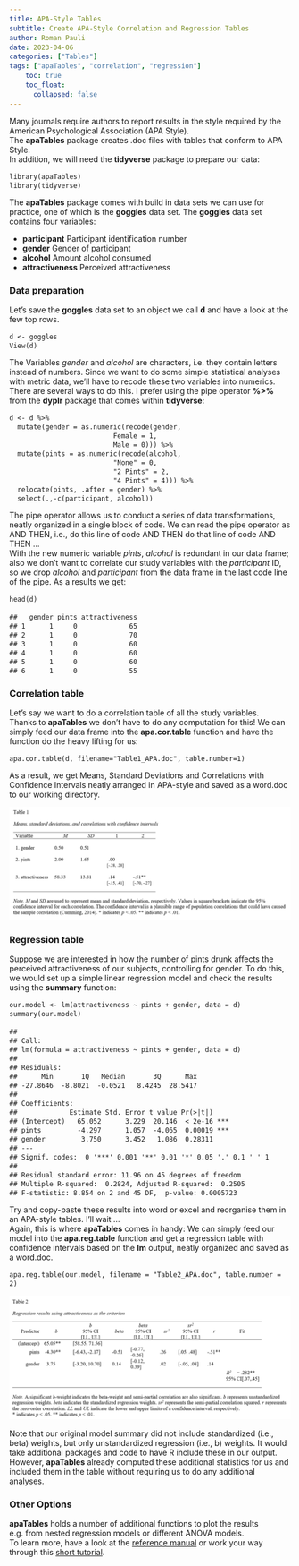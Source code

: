```yaml
---
title: APA-Style Tables
subtitle: Create APA-Style Correlation and Regression Tables
author: Roman Pauli
date: 2023-04-06
categories: ["Tables"]
tags: ["apaTables", "correlation", "regression"]
    toc: true
    toc_float:
      collapsed: false
---
```


Many journals require authors to report results in the style required by
the American Psychological Association (APA Style).  
The **apaTables** package creates .doc files with tables that conform to
APA Style.  
In addition, we will need the **tidyverse** package to prepare our data:

    library(apaTables)
    library(tidyverse)

The **apaTables** package comes with build in data sets we can use for
practice, one of which is the **goggles** data set. The **goggles** data
set contains four variables:

-   **participant** Participant identification number  
-   **gender** Gender of participant  
-   **alcohol** Amount alcohol consumed  
-   **attractiveness** Perceived attractiveness

### Data preparation

Let’s save the **goggles** data set to an object we call **d** and have
a look at the few top rows.

    d <- goggles
    View(d)

The Variables *gender* and *alcohol* are characters, i.e. they contain
letters instead of numbers. Since we want to do some simple statistical
analyses with metric data, we’ll have to recode these two variables into
numerics.  
There are several ways to do this. I prefer using the pipe operator
**%&gt;%** from the **dyplr** package that comes within **tidyverse**:

    d <- d %>% 
      mutate(gender = as.numeric(recode(gender, 
                              Female = 1, 
                              Male = 0))) %>% 
      mutate(pints = as.numeric(recode(alcohol, 
                              "None" = 0,
                              "2 Pints" = 2,
                              "4 Pints" = 4))) %>% 
      relocate(pints, .after = gender) %>% 
      select(.,-c(participant, alcohol))

The pipe operator allows us to conduct a series of data transformations,
neatly organized in a single block of code. We can read the pipe
operator as AND THEN, i.e., do this line of code AND THEN do that line
of code AND THEN …  
With the new numeric variable *pints*, *alcohol* is redundant in our
data frame; also we don’t want to correlate our study variables with the
*participant* ID, so we drop *alcohol* and *participant* from the data
frame in the last code line of the pipe. As a results we get:

    head(d)

    ##   gender pints attractiveness
    ## 1      1     0             65
    ## 2      1     0             70
    ## 3      1     0             60
    ## 4      1     0             60
    ## 5      1     0             60
    ## 6      1     0             55

### Correlation table

Let’s say we want to do a correlation table of all the study
variables.  
Thanks to **apaTables** we don’t have to do any computation for this! We
can simply feed our data frame into the **apa.cor.table** function and
have the function do the heavy lifting for us:

    apa.cor.table(d, filename="Table1_APA.doc", table.number=1)

As a result, we get Means, Standard Deviations and Correlations with
Confidence Intervals neatly arranged in APA-style and saved as a
word.doc to our working directory.

![Table 1: Correlations of Study Variables](https://raw.githubusercontent.com/paulirom/CodeClub/main/Table1_APA.png)

### Regression table

Suppose we are interested in how the number of pints drunk affects the
perceived attractiveness of our subjects, controlling for gender. To do
this, we would set up a simple linear regression model and check the
results using the **summary** function:

    our.model <- lm(attractiveness ~ pints + gender, data = d)
    summary(our.model)

    ## 
    ## Call:
    ## lm(formula = attractiveness ~ pints + gender, data = d)
    ## 
    ## Residuals:
    ##      Min       1Q   Median       3Q      Max 
    ## -27.8646  -8.8021  -0.0521   8.4245  28.5417 
    ## 
    ## Coefficients:
    ##             Estimate Std. Error t value Pr(>|t|)    
    ## (Intercept)   65.052      3.229  20.146  < 2e-16 ***
    ## pints         -4.297      1.057  -4.065  0.00019 ***
    ## gender         3.750      3.452   1.086  0.28311    
    ## ---
    ## Signif. codes:  0 '***' 0.001 '**' 0.01 '*' 0.05 '.' 0.1 ' ' 1
    ## 
    ## Residual standard error: 11.96 on 45 degrees of freedom
    ## Multiple R-squared:  0.2824, Adjusted R-squared:  0.2505 
    ## F-statistic: 8.854 on 2 and 45 DF,  p-value: 0.0005723

Try and copy-paste these results into word or excel and reorganise them
in an APA-style tables. I’ll wait …  
Again, this is where **apaTables** comes in handy: We can simply feed
our model into the **apa.reg.table** function and get a regression table
with confidence intervals based on the **lm** output, neatly organized
and saved as a word.doc.

    apa.reg.table(our.model, filename = "Table2_APA.doc", table.number = 2)

![Table 2: Regression Results](https://raw.githubusercontent.com/paulirom/CodeClub/main/Table2_APA.png)

Note that our original model summary did not include standardized (i.e.,
beta) weights, but only unstandardized regression (i.e., b) weights. It
would take additional packages and code to have R include these in our
output. However, **apaTables** already computed these additional
statistics for us and included them in the table without requiring us to
do any additional analyses.

### Other Options

**apaTables** holds a number of additional functions to plot the results
e.g. from nested regression models or different ANOVA models.  
To learn more, have a look at the [reference
manual](https://cran.r-project.org/web/packages/apaTables/apaTables.pdf)
or work your way through this [short
tutorial](https://dstanley4.github.io/apaTables/articles/apaTables.html).
